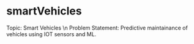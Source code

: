 # smartVehicles
Topic: Smart Vehicles \n
Problem Statement: Predictive maintainance of vehicles using IOT sensors and ML.

